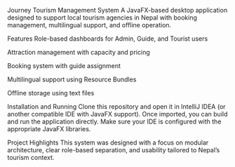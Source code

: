 
Journey Tourism Management System
A JavaFX-based desktop application designed to support local tourism agencies in Nepal with booking management, multilingual support, and offline operation.

Features
Role-based dashboards for Admin, Guide, and Tourist users

Attraction management with capacity and pricing

Booking system with guide assignment

Multilingual support using Resource Bundles

Offline storage using text files

Installation and Running
Clone this repository and open it in IntelliJ IDEA (or another compatible IDE with JavaFX support). Once imported, you can build and run the application directly. Make sure your IDE is configured with the appropriate JavaFX libraries.

Project Highlights
This system was designed with a focus on modular architecture, clear role-based separation, and usability tailored to Nepal’s tourism context. 
